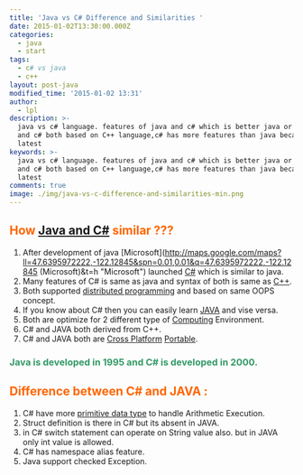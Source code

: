 ```yaml
---
title: 'Java vs C# Difference and Similarities '
date: 2015-01-02T13:30:00.000Z
categories:
  - java
  - start
tags:
  - c# vs java
  - c++
layout: post-java
modified_time: '2015-01-02 13:31'
author:
  - lpl
description: >-
  java vs c# language. features of java and c# which is better java or c#, java
  and c# both based on C++ language,c# has more features than java because its
  latest
keywords: >-
  java vs c# language. features of java and c# which is better java or c#, java
  and c# both based on C++ language,c# has more features than java because its
  latest
comments: true
image: ./img/java-vs-c-difference-and-similarities-min.png
---
```


## <span style="color: #ff6600;">How [Java and C#](http://en.wikipedia.org/wiki/Comparison_of_C_Sharp_and_Java "Comparison of C Sharp and Java") similar ???</span>

1.  After development of java [Microsoft](http://maps.google.com/maps?ll=47.6395972222,-122.12845&spn=0.01,0.01&q=47.6395972222,-122.12845 (Microsoft)&t=h "Microsoft") launched [C#](http://en.wikipedia.org/wiki/C_Sharp_%28programming_language%29 "C Sharp (programming language)") which is similar to java.
2.  Many features of C# is same as java and syntax of both is same as [C++](http://isocpp.org/ "C++").
3.  Both supported [distributed programming](http://en.wikipedia.org/wiki/Distributed_computing "Distributed computing") and based on same OOPS concept.
4.  If you know about C# then you can easily learn [JAVA](http://www.java.com "Java (software platform)") and vise versa.
5.  Both are optimize for 2 different type of [Computing](http://www.computing.co.uk/ "Computing (magazine)") Environment.
6.  C# and JAVA both derived from C++.
7.  C# and JAVA both are [Cross Platform](http://en.wikipedia.org/wiki/Cross-platform "Cross-platform") [Portable](http://en.wikipedia.org/wiki/Portable_object_%28computing%29 "Portable object (computing)").

### <span style="color: #339966;">Java is developed in 1995 and C# is developed in 2000.</span>

## <span style="color: #ff6600;">Difference between C# and JAVA :</span>

1.  C# have more [primitive data type](http://en.wikipedia.org/wiki/Primitive_data_type "Primitive data type") to handle Arithmetic Execution.
2.  Struct definition is there in C# but its absent in JAVA.
3.  in C# switch statement can operate on String value also. but in JAVA only int value is allowed.
4.  C# has namespace alias feature.
5.  Java support checked Exception.

